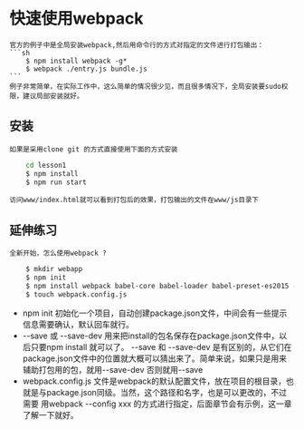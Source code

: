 
# 快速使用webpack
	
	官方的例子中是全局安装webpack,然后用命令行的方式对指定的文件进行打包输出：
	```sh
		$ npm install webpack -g* 
	 	$ webpack ./entry.js bundle.js
	```
	例子非常简单，在实际工作中，这么简单的情况很少见，而且很多情况下，全局安装要sudo权限，建议局部安装就好。

## 安装
	如果是采用clone git 的方式直接使用下面的方式安装
```sh
	cd lesson1
	$ npm install
	$ npm run start
```
    访问www/index.html就可以看到打包后的效果，打包输出的文件在www/js目录下

## 延伸练习

	全新开始，怎么使用webpack ?

```sh
	$ mkdir webapp
	$ npm init
	$ npm install webpack babel-core babel-loader babel-preset-es2015 --save-dev
	$ touch webpack.config.js
``` 
*  npm init 初始化一个项目，自动创建package.json文件，中间会有一些提示信息需要确认，默认回车就行。
*  --save 或 --save-dev 用来把install的包名保存在package.json文件中，以后只要npm install 就可以了。
   --save 和 --save-dev 是有区别的，从它们在package.json文件中的位置就大概可以猜出来了。简单来说，如果只是用来辅助打包用的包，就用--save-dev
   否则就用--save
*  webpack.config.js 文件是webpack的默认配置文件，放在项目的根目录，也就是与package.json同级。当然，这个路径和名字，也是可以更改的，不过需要
	用webpack --config xxx 的方式进行指定，后面章节会有示例，这一章了解一下就好。